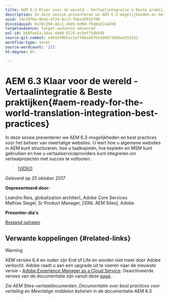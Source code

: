 ```yaml
---
title: AEM 6.3 Klaar voor de wereld - Vertaalintegratie & Beste praktijken
description: In deze sessie presenteren we AEM 6.3-mogelijkheden en best practices voor het beheer van meertalige websites. U leert hoe u algemene websites in AEM kunt structureren, hoe u taalkopieën, live kopieën en MSM kunt gebruiken en hoe u vertaalserviceproviders kunt integreren om vertaalprojecten met succes te voltooien.
uuid: 19ef8f6e-90ab-4724-9cc3-febe30543f00
discoiquuid: 6a78c294-abc1-4ebb-bd9d-f9abe214ad98
targetaudience: target-audience advanced
exl-id: b68fee5a-1dac-4488-8725-ec6ef73db549
source-git-commit: e401bf0b5ac1e7f06a4576e36887358bed352162
workflow-type: tm+mt
source-wordcount: '211'
ht-degree: 0%

---
```


# AEM 6.3 Klaar voor de wereld - Vertaalintegratie &amp; Beste praktijken{#aem-ready-for-the-world-translation-integration-best-practices}

In deze sessie presenteren we AEM 6.3-mogelijkheden en best practices voor het beheer van meertalige websites. U leert hoe u algemene websites in AEM kunt structureren, hoe u taalkopieën, live kopieën en MSM kunt gebruiken en hoe u vertaalserviceproviders kunt integreren om vertaalprojecten met succes te voltooien.

>[!VIDEO](https://video.tv.adobe.com/v/21532/?quality=9)

*Geleverd op 25 oktober 2017*

**Gepresenteerd door:**

Leandro Reis, globalization architect, Adobe Core Services\
Mathias Siegel, Sr Product Manager, [!DNL AEM Sites], Adobe

**Presenter-dia&#39;s**

[Bestand ophalen](assets/immerse-2017-translationpresentation-rev1.pdf)

## Verwante koppelingen {#related-links}

>[!WARNING]
>
>AEM versies 6.4 en ouder zijn End of Life en worden niet meer door Adobe verkocht.  Adobe raadt u aan een upgrade uit te voeren naar de nieuwste versie - [Adobe Experience Manager as a Cloud Service](https://experienceleague.adobe.com/docs/experience-manager-cloud-service.html).  Gearchiveerde versies van de documentatie zijn vanuit deze [page](https://experienceleague.adobe.com/docs/experience-manager-release-information/aem-release-updates/previous-updates/aem-previous-versions.html).
>
>Zie *AEM Sites-vertaaldocumenten*, *Documentatie over best practices voor vertaling* en *Meertalige middelen beheren* in de documentatie AEM 6.3.
